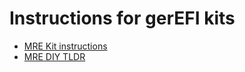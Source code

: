 # Instructions for gerEFI kits

* [MRE Kit instructions](Hardware-microGerEFI-kit-instructions)
* [MRE DIY TLDR](microGerEFI-DIY-TLDR)
